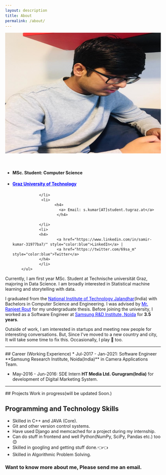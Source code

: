 ```yaml
---
layout: description
title: About
permalink: /about/
---
```

<div class="row" style="margin-top:2%">
<div class="col-md-6 col-sm-6">
        <img src="/assets/samir.jpg">

</div>
  <div class="col-md-6 col-sm-6">
        <ul style="margin-top: 10%">
                <li>
                        <h4>
                MSc. Student: Computer Science
                        </h4>
                </li>
                 <li>
                        <h4>
                                <a href="https://www.tugraz.at/home/" style="color:blue">Graz University of Technology</a>
                        </h4>

                </li>
                 <li>
                       <h4>
                         <a> Email: s.kumar[AT]student.tugraz.at</a>
                        </h4>

                </li>
                <li>
                <h4>
                        <a href="https://www.linkedin.com/in/samir-kumar-31977ba7/" style="color:blue">LinkedIn</a> |
                        <a href="https://twitter.com/69sa_m" style="color:blue">Twitter</a>
                </h4>
                </li>
        </ul>
   </div>
</div>
<!-- ![Octocat](https://www.tesla.com/assets/img/m3_fb_s.jpg) -->

<div class="row" style="margin-top:3%"> </div>
Currently, I am first year MSc. Student at Technische universität Graz, majoring in Data Science. I am broadly interested in Statistical machine learning and storytelling with data.

I graduated from the <a href="https://www.nitj.ac.in" style="color:blue">National Institute of Technology Jalandhar</a>(India) with Bachelors in Computer Science and Engineering. I was advised by <a href="https://nitsri.ac.in/Pages/FacultyProfile.aspx?nEmpID=eeo&nDeptID=cs" style="color:blue">Mr. Ranjeet Rout</a> for my undergraduate thesis. Before joining the university, I worked as a Software Engineer at <a href="https://research.samsung.com/sri-n" style="color:blue">Samsung R&D Institute, Noida</a> for **3.5 years**. 

Outside of work, I am interested in startups and meeting new people for interesting conversations. But, Since I've moved to a new country and city, It will take some time to fix this. Occasionally, I play 🏸 too.

<hr>
## Career (Working Experience)
* Jul-2017 - Jan-2021: Software Engineer **Samsung Research Institute, Noida(India)** in Camera Applications Team.

* May-2016 - Jun-2016: SDE Intern **HT Media Ltd. Gurugram(India)** for development of Digital Marketing System.

<hr>
## Projects
Work in progress(will be updated Soon.)


## Programming and Technology Skills
* Skilled in C++ and JAVA (Core).
* Git and other version control systems.
* Have used Django and memcached for a project during my internship.
* Can do stuff in frontend and well Python(NumPy, SciPy, Pandas etc.) too 😊
* Skilled in googling and getting stuff done.👈👈
* Skilled in Algorithmic Problem Solving.

### Want to know more about me, Please send me an email.

